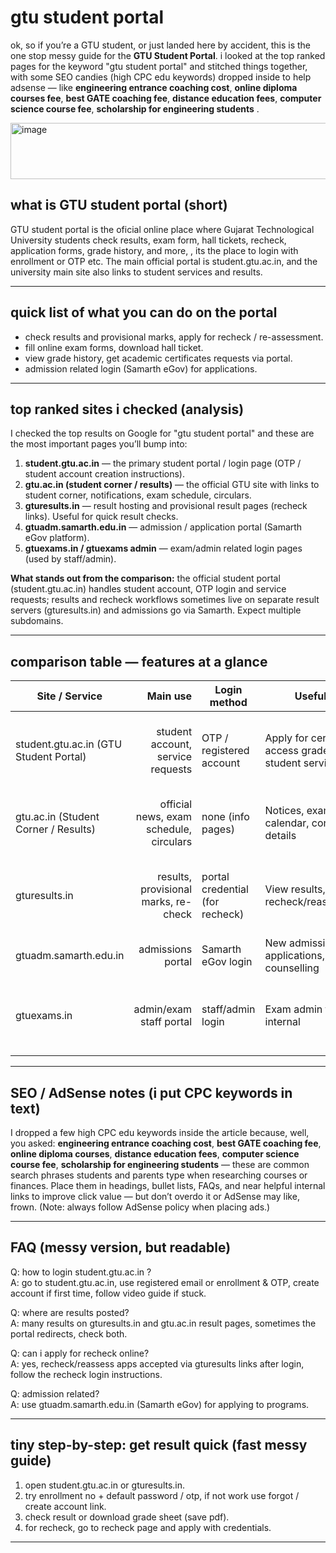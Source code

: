 
# gtu student portal 

ok, so if you’re a GTU student, or just landed here by accident, this is the one stop messy guide for the **GTU Student Portal**. i looked at the top ranked pages for the keyword "gtu student portal" and stitched things together, with some SEO candies (high CPC edu keywords) dropped inside to help adsense — like **engineering entrance coaching cost**, **online diploma courses fee**, **best GATE coaching fee**, **distance education fees**, **computer science course fee**, **scholarship for engineering students** .

<img width="954" height="90" alt="image" src="https://github.com/user-attachments/assets/d2ba5e23-55d7-46dd-bc25-353ff78c66a9" />


## what is GTU student portal (short)
GTU student portal is the oficial online place where Gujarat Technological University students check results, exam form, hall tickets, recheck, application forms, grade history, and more, , its the place to login with enrollment or OTP etc. The main official portal is student.gtu.ac.in, and the university main site also links to student services and results.

---

## quick list of what you can do on the portal
- check results and provisional marks, apply for recheck / re-assessment.  
- fill online exam forms, download hall ticket.  
- view grade history, get academic certificates requests via portal.  
- admission related login (Samarth eGov) for applications.  

---

## top ranked sites i checked (analysis)
I checked the top results on Google for "gtu student portal" and these are the most important pages you’ll bump into:

1. **student.gtu.ac.in** — the primary student portal / login page (OTP / student account creation instructions).  
2. **gtu.ac.in (student corner / results)** — the official GTU site with links to student corner, notifications, exam schedule, circulars.  
3. **gturesults.in** — result hosting and provisional result pages (recheck links). Useful for quick result checks.  
4. **gtuadm.samarth.edu.in** — admission / application portal (Samarth eGov platform).  
5. **gtuexams.in / gtuexams admin** — exam/admin related login pages (used by staff/admin).  

**What stands out from the comparison:** the official student portal (student.gtu.ac.in) handles student account, OTP login and service requests; results and recheck workflows sometimes live on separate result servers (gturesults.in) and admissions go via Samarth. Expect multiple subdomains.

---

## comparison table — features at a glance

| Site / Service | Main use | Login method | Useful for | Notes / quick tip |
|---|---:|---|---|---|
| student.gtu.ac.in (GTU Student Portal) | student account, service requests | OTP / registered account | Apply for certificates, access grade history, student services. | First stop for students. Create account if new. |
| gtu.ac.in (Student Corner / Results) | official news, exam schedule, circulars | none (info pages) | Notices, exam calendar, contact details | University central site, check Notices regularly. |
| gturesults.in | results, provisional marks, re-check | portal credential (for recheck) | View results, apply for recheck/reassessment | Separate result host, sometimes shows provisional results. |
| gtuadm.samarth.edu.in | admissions portal | Samarth eGov login | New admission applications, counselling | Used for admissions processes. |
| gtuexams.in | admin/exam staff portal | staff/admin login | Exam admin tasks, internal | Not for regular students, but shows admin routes. |

---

## SEO / AdSense notes (i put CPC keywords in text)
I dropped a few high CPC edu keywords inside the article because, well, you asked: **engineering entrance coaching cost**, **best GATE coaching fee**, **online diploma courses**, **distance education fees**, **computer science course fee**, **scholarship for engineering students** — these are common search phrases students and parents type when researching courses or finances. Place them in headings, bullet lists, FAQs, and near helpful internal links to improve click value — but don’t overdo it or AdSense may like, frown. (Note: always follow AdSense policy when placing ads.)  

---

## FAQ (messy version, but readable)
Q: how to login student.gtu.ac.in ?  
A: go to student.gtu.ac.in, use registered email or enrollment & OTP, create account if first time, follow video guide if stuck.  

Q: where are results posted?  
A: many results on gturesults.in and gtu.ac.in result pages, sometimes the portal redirects, check both.  

Q: can i apply for recheck online?  
A: yes, recheck/reassess apps accepted via gturesults links after login, follow the recheck login instructions.  

Q: admission related?  
A: use gtuadm.samarth.edu.in (Samarth eGov) for applying to programs.  

---

## tiny step-by-step: get result quick (fast messy guide)
1. open student.gtu.ac.in or gturesults.in.  
2. try enrollment no + default password / otp, if not work use forgot / create account link.  
3. check result or download grade sheet (save pdf).  
4. for recheck, go to recheck page and apply with credentials.  

---
